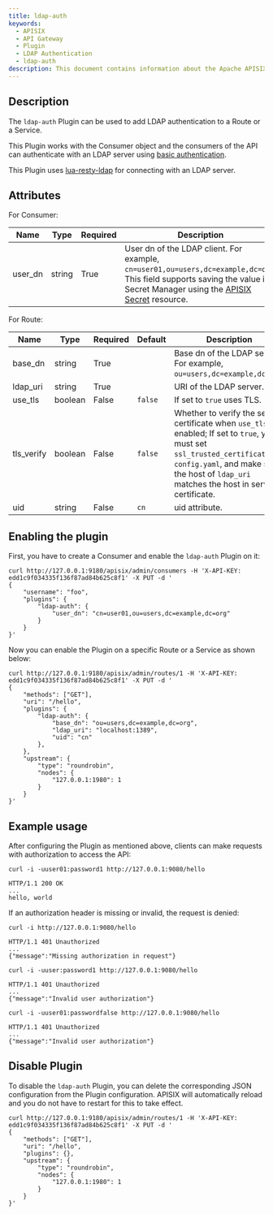 ```yaml
---
title: ldap-auth
keywords:
  - APISIX
  - API Gateway
  - Plugin
  - LDAP Authentication
  - ldap-auth
description: This document contains information about the Apache APISIX ldap-auth Plugin.
---
```


<!--
#
# Licensed to the Apache Software Foundation (ASF) under one or more
# contributor license agreements.  See the NOTICE file distributed with
# this work for additional information regarding copyright ownership.
# The ASF licenses this file to You under the Apache License, Version 2.0
# (the "License"); you may not use this file except in compliance with
# the License.  You may obtain a copy of the License at
#
#     http://www.apache.org/licenses/LICENSE-2.0
#
# Unless required by applicable law or agreed to in writing, software
# distributed under the License is distributed on an "AS IS" BASIS,
# WITHOUT WARRANTIES OR CONDITIONS OF ANY KIND, either express or implied.
# See the License for the specific language governing permissions and
# limitations under the License.
#
-->

## Description

The `ldap-auth` Plugin can be used to add LDAP authentication to a Route or a Service.

This Plugin works with the Consumer object and the consumers of the API can authenticate with an LDAP server using [basic authentication](https://en.wikipedia.org/wiki/Basic_access_authentication).

This Plugin uses [lua-resty-ldap](https://github.com/api7/lua-resty-ldap) for connecting with an LDAP server.

## Attributes

For Consumer:

| Name    | Type   | Required | Description                                                                      |
| ------- | ------ | -------- | -------------------------------------------------------------------------------- |
| user_dn | string | True     | User dn of the LDAP client. For example, `cn=user01,ou=users,dc=example,dc=org`. This field supports saving the value in Secret Manager using the [APISIX Secret](../terminology/secret.md) resource. |

For Route:

| Name     | Type    | Required | Default | Description                                                            |
|----------|---------|----------|---------|------------------------------------------------------------------------|
| base_dn  | string  | True     |         | Base dn of the LDAP server. For example, `ou=users,dc=example,dc=org`. |
| ldap_uri | string  | True     |         | URI of the LDAP server.                                                |
| use_tls  | boolean | False    | `false` | If set to `true` uses TLS.                                             |
| tls_verify| boolean  | False     | `false`        | Whether to verify the server certificate when `use_tls` is enabled; If set to `true`, you must set `ssl_trusted_certificate` in `config.yaml`, and make sure the host of `ldap_uri` matches the host in server certificate. |
| uid      | string  | False    | `cn`    | uid attribute.                                                         |

## Enabling the plugin

First, you have to create a Consumer and enable the `ldap-auth` Plugin on it:

```shell
curl http://127.0.0.1:9180/apisix/admin/consumers -H 'X-API-KEY: edd1c9f034335f136f87ad84b625c8f1' -X PUT -d '
{
    "username": "foo",
    "plugins": {
        "ldap-auth": {
            "user_dn": "cn=user01,ou=users,dc=example,dc=org"
        }
    }
}'
```

Now you can enable the Plugin on a specific Route or a Service as shown below:

```shell
curl http://127.0.0.1:9180/apisix/admin/routes/1 -H 'X-API-KEY: edd1c9f034335f136f87ad84b625c8f1' -X PUT -d '
{
    "methods": ["GET"],
    "uri": "/hello",
    "plugins": {
        "ldap-auth": {
            "base_dn": "ou=users,dc=example,dc=org",
            "ldap_uri": "localhost:1389",
            "uid": "cn"
        },
    },
    "upstream": {
        "type": "roundrobin",
        "nodes": {
            "127.0.0.1:1980": 1
        }
    }
}'
```

## Example usage

After configuring the Plugin as mentioned above, clients can make requests with authorization to access the API:

```shell
curl -i -uuser01:password1 http://127.0.0.1:9080/hello
```

```shell
HTTP/1.1 200 OK
...
hello, world
```

If an authorization header is missing or invalid, the request is denied:

```shell
curl -i http://127.0.0.1:9080/hello
```

```shell
HTTP/1.1 401 Unauthorized
...
{"message":"Missing authorization in request"}
```

```shell
curl -i -uuser:password1 http://127.0.0.1:9080/hello
```

```shell
HTTP/1.1 401 Unauthorized
...
{"message":"Invalid user authorization"}
```

```shell
curl -i -uuser01:passwordfalse http://127.0.0.1:9080/hello
```

```shell
HTTP/1.1 401 Unauthorized
...
{"message":"Invalid user authorization"}
```

## Disable Plugin

To disable the `ldap-auth` Plugin, you can delete the corresponding JSON configuration from the Plugin configuration. APISIX will automatically reload and you do not have to restart for this to take effect.

```shell
curl http://127.0.0.1:9180/apisix/admin/routes/1 -H 'X-API-KEY: edd1c9f034335f136f87ad84b625c8f1' -X PUT -d '
{
    "methods": ["GET"],
    "uri": "/hello",
    "plugins": {},
    "upstream": {
        "type": "roundrobin",
        "nodes": {
            "127.0.0.1:1980": 1
        }
    }
}'
```
